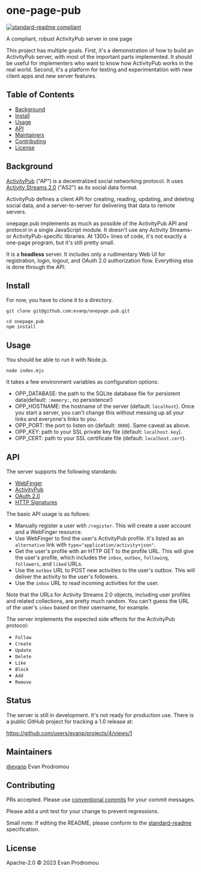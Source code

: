 # one-page-pub

[![standard-readme compliant](https://img.shields.io/badge/standard--readme-OK-green.svg?style=flat-square)](https://github.com/RichardLitt/standard-readme)

A compliant, robust ActivityPub server in one page

This project has multiple goals. First, it's a demonstration of how to build an ActivityPub server, with most of the important parts implemented. It should be useful for implementers who want to know how ActivityPub works in the real world. Second, it's a platform for testing and experimentation with new client apps and new server features.

## Table of Contents

- [Background](#background)
- [Install](#install)
- [Usage](#usage)
- [API](#api)
- [Maintainers](#maintainers)
- [Contributing](#contributing)
- [License](#license)

## Background

[ActivityPub](https://www.w3.org/TR/activitypub/) ("AP") is a decentralized social networking protocol. It uses [Activity Streams 2.0](https://www.w3.org/TR/activitystreams-core/) ("AS2") as its social data format.

ActivityPub defines a client API for creating, reading, updating, and deleting social data, and a server-to-server for delivering that data to remote servers.

onepage.pub implements as much as possible of the ActivityPub API and protocol in a single JavaScript module. It doesn't use any Activity Streams- or ActivityPub-specific libraries. At 1300+ lines of code, it's not exactly a one-page program, but it's still pretty small.

It is a **headless** server. It includes only a rudimentary Web UI for registration, login, logout, and OAuth 2.0 authorization flow. Everything else is done through the API.

## Install

For now, you have to clone it to a directory.

```
git clone git@github.com:evanp/onepage.pub.git

cd onepage.pub
npm install
```

## Usage

You should be able to run it with Node.js.

```
node index.mjs
```

It takes a few environment variables as configuration options:

- OPP_DATABASE: the path to the SQLite database file for persistent data(default: `:memory:`, no persistence!)
- OPP_HOSTNAME: the hostname of the server (default: `localhost`). Once you
start a server, you can't change this without messing up all your links and
everyone's links to you.
- OPP_PORT: the port to listen on (default: `3000`). Same caveat as above.
- OPP_KEY: path to your SSL private key file (default: `localhost.key`).
- OPP_CERT: path to your SSL certificate file (default: `localhost.cert`).

## API

The server supports the following standards:

- [WebFinger](https://tools.ietf.org/html/rfc7033)
- [ActivityPub](https://www.w3.org/TR/activitypub/)
- [OAuth 2.0](https://tools.ietf.org/html/rfc6749)
- [HTTP Signatures](https://tools.ietf.org/html/draft-cavage-http-signatures-12)

The basic API usage is as follows:

- Manually register a user with `/register`. This will create a user account
  and a WebFinger resource.
- Use WebFinger to find the user's ActivityPub profile. It's listed as an `alternative` link with `type="application/activity+json"`.
- Get the user's profile with an HTTP GET to the profile URL. This will give the user's profile, which includes the `inbox`, `outbox`, `following`, `followers`, and `liked` URLs.
- Use the `outbox` URL to POST new activities to the user's outbox. This will deliver the activity to the user's followers.
- Use the `inbox` URL to read incoming activities for the user.

Note that the URLs for Activity Streams 2.0 objects, including user profiles and related collections, are pretty much random. You can't guess the URL of the user's `inbox` based on their username, for example.

The server implements the expected side effects for the ActivityPub protocol:

- `Follow`
- `Create`
- `Update`
- `Delete`
- `Like`
- `Block`
- `Add`
- `Remove`

## Status

The server is still in development. It's not ready for production use. There is a public GitHub project for tracking a 1.0 release at:

https://github.com/users/evanp/projects/4/views/1

## Maintainers

[@evanp](https://github.com/evanp) Evan Prodromou

## Contributing

PRs accepted. Please use [conventional commits](https://www.conventionalcommits.org/en/v1.0.0/) for your commit messages.

Please add a unit test for your change to prevent regressions.

Small note: If editing the README, please conform to the [standard-readme](https://github.com/RichardLitt/standard-readme) specification.

## License

Apache-2.0 © 2023 Evan Prodromou
